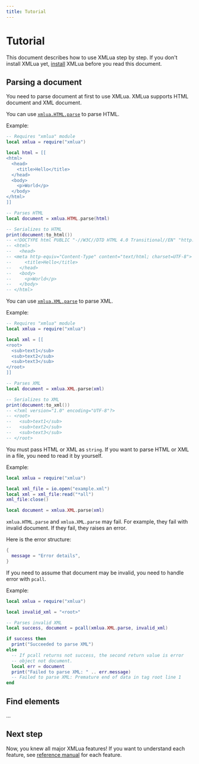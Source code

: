 ```yaml
---
title: Tutorial
---
```


# Tutorial

This document describes how to use XMLua step by step. If you don't install XMLua yet, [install][install] XMLua before you read this document.

## Parsing a document

You need to parse document at first to use XMLua. XMLua supports HTML document and XML document.

You can use [`xmlua.HTML.parse`][html-parse] to parse HTML.

Example:

```lua
-- Requires "xmlua" module
local xmlua = require("xmlua")

local html = [[
<html>
  <head>
    <title>Hello</title>
  </head>
  <body>
    <p>World</p>
  </body>
</html>
]]

-- Parses HTML
local document = xmlua.HTML.parse(html)

-- Serializes to HTML
print(document:to_html())
-- <!DOCTYPE html PUBLIC "-//W3C//DTD HTML 4.0 Transitional//EN" "http://www.w3.org/TR/REC-html40/loose.dtd">
-- <html>
--   <head>
-- <meta http-equiv="Content-Type" content="text/html; charset=UTF-8">
--     <title>Hello</title>
--   </head>
--   <body>
--     <p>World</p>
--   </body>
-- </html>
```

You can use [`xmlua.XML.parse`][xml-parse] to parse XML.

Example:

```lua
-- Requires "xmlua" module
local xmlua = require("xmlua")

local xml = [[
<root>
  <sub>text1</sub>
  <sub>text2</sub>
  <sub>text3</sub>
</root>
]]

-- Parses XML
local document = xmlua.XML.parse(xml)

-- Serializes to XML
print(document:to_xml())
-- <?xml version="1.0" encoding="UTF-8"?>
-- <root>
--   <sub>text1</sub>
--   <sub>text2</sub>
--   <sub>text3</sub>
-- </root>
```

You must pass HTML or XML as `string`. If you want to parse HTML or XML in a file, you need to read it by yourself.

Example:

```lua
local xmlua = require("xmlua")

local xml_file = io.open("example.xml")
local xml = xml_file:read("*all")
xml_file:close()

local document = xmlua.XML.parse(xml)
```

`xmlua.HTML.parse` and `xmlua.XML.parse` may fail. For example, they fail with invalid document. If they fail, they raises an error.

Here is the error structure:

```lua
{
  message = "Error details",
}
```

If you need to assume that document may be invalid, you need to handle error with `pcall`.

Example:

```lua
local xmlua = require("xmlua")

local invalid_xml = "<root>"

-- Parses invalid XML
local success, document = pcall(xmlua.XML.parse, invalid_xml)

if success then
  print("Succeeded to parse XML")
else
  -- If pcall returns not success, the second return value is error
  -- object not document.
  local err = document
  print("Failed to parse XML: " .. err.message)
  -- Failed to parse XML: Premature end of data in tag root line 1
end
```

## Find elements

...

## Next step

Now, you knew all major XMLua features! If you want to understand each feature, see [reference manual][reference] for each feature.


[install]:../install/

[html-parse]:../reference/html.html#parse

[xml-parse]:../reference/xml.html#parse

[reference]:../reference/

